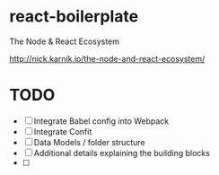 # react-boilerplate
The Node &amp; React Ecosystem

http://nick.karnik.io/the-node-and-react-ecosystem/

# TODO
- [ ] Integrate Babel config into Webpack
- [ ] Integrate Confit
- [ ] Data Models / folder structure
- [ ] Additional details explaining the building blocks
- [ ]
